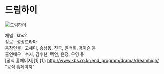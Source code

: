 # 드림하이
![드림하이](https://search.naver.com/p/crd/rd?m=1&px=112&py=318&sx=112&sy=318&p=TLh6XwpySowsssjdfQCssssss+G-139119&q=%B5%E5%B8%B2%C7%CF%C0%CC+1&ssc=tab.nx.all&f=nexearch&w=nexearch&s=Qgkf5ozvlykJaazXnzHsRg==&time=1490422462340&t=2&u=http%3A//www.kbs.co.kr/end_program/drama/dreamhigh/&r=1&a=nco_x09*1.image&i=00000012_0000000A2111&cr=1 "드림하이")  

채널 : kbs2  
장르 : 성장드라마  
등장인물 : 고혜미, 송삼동, 진국, 윤백희, 제이슨 등  
출연배우 : 수지, 김수현, 택연, 은정, 우영 등  
[공식 홈페이지][1]
[1]: http://www.kbs.co.kr/end_program/drama/dreamhigh/ "공식 홈페이지"